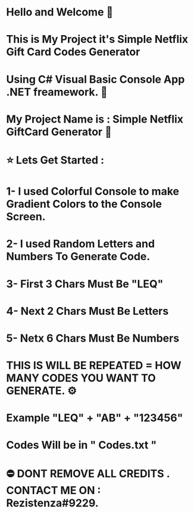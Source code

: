 # Hello and Welcome 👋
# This is My Project it's Simple Netflix Gift Card Codes Generator 
# Using C# Visual Basic Console App .NET freamework. 🤗



# My Project Name is : Simple Netflix GiftCard Generator 🧐

# ⭐️ Lets Get Started :
# 1- I used Colorful Console to make Gradient Colors to the Console Screen.
# 2- I used Random Letters and Numbers To Generate Code.
# 3- First 3 Chars Must Be "LEQ"
# 4- Next 2 Chars Must Be Letters
# 5- Netx 6 Chars Must Be Numbers
# THIS IS WILL BE REPEATED = HOW MANY CODES YOU WANT TO GENERATE. ⚙️

# Example "LEQ" + "AB" + "123456"
# Codes Will be in " Codes.txt "


# ⛔️ DONT REMOVE ALL CREDITS . CONTACT ME ON : Rezistenza#9229.
